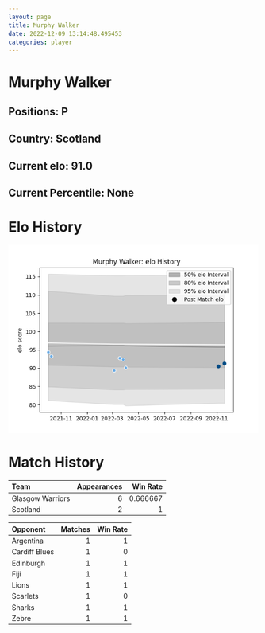 ```yaml
---  
layout: page  
title: Murphy Walker  
date: 2022-12-09 13:14:48.495453  
categories: player  
---
```

# Murphy Walker

## Positions: P

## Country: Scotland

## Current elo: 91.0

## Current Percentile: None

# Elo History


![elo history](history_MurphyWalker.png)
# Match History


| Team             |   Appearances |   Win Rate |
|:-----------------|--------------:|-----------:|
| Glasgow Warriors |             6 |   0.666667 |
| Scotland         |             2 |   1        |

| Opponent      |   Matches |   Win Rate |
|:--------------|----------:|-----------:|
| Argentina     |         1 |          1 |
| Cardiff Blues |         1 |          0 |
| Edinburgh     |         1 |          1 |
| Fiji          |         1 |          1 |
| Lions         |         1 |          1 |
| Scarlets      |         1 |          0 |
| Sharks        |         1 |          1 |
| Zebre         |         1 |          1 |